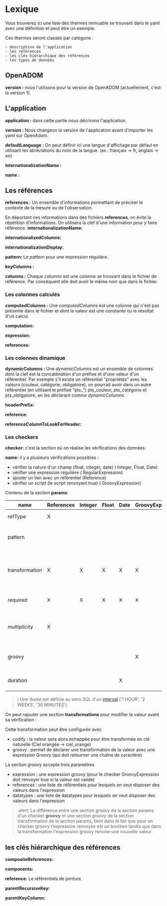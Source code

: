 # Lexique

Vous trouverez ici une liste des thermes immuable se trouvant dans le yaml avec une définition et peut être un exemple.

Ces thermes seront classés par catégorie : 

    - description de l'application
    - les références
    - les clés hiérarchique des références
    - les types de données

## OpenADOM 
__version :__ nous l'utilisons pour la version de OpenADOM (actuellement, c'est la version 1).

## L'application
__application :__ dans cette partie nous décrirons l'application.

__version :__ Nous changeon la version de l'application avant d'importer les yaml sur OpenAdom.

__defaultLanguage :__ On peut définir ici une langue d'affichage par défaul en utilisant les abréviations du nom de la langue. 
(ex : français -> fr, anglais -> en)

__internationalizationName :__ 

__name :__

## Les références
__references :__ Un ensemble d'informations permettant de préciser le contexte de la mesure ou de l'observation. 

En déportant ces informations dans des fichiers __references__, on évite la répétition d'informations. On utilisera la clef d'une information pour y faire référence.
__internationalizationName:__

__internationalizedColumns:__

__internationalizationDisplay:__

__pattern:__ Le _pattern_ pour une expression régulière.

__keyColumns :__ 

__columns :__ Chaque _columns_ est une colonne se trouvant dans le fichier de référence. Par concéquent elle doit avoir le même nom que dans le fichier.

### Les colonnes calculés
__computedColumns :__ Une _computedColumns_ est une colonne qui n'est pas présente dans le fichier et dont la valeur est une constante ou le résultat d'un calcul.

__computation:__

__expression:__

__references:__
### Les colonnes dinamique
__dynamicColumns :__ Une _dynamicColumns_ est un ensemble de colonnes dont la clef est la concaténation d'un préfixe et d'une valeur d'un référentiel. Par exemple s'il existe un référentiel "propriétés" avec les valeurs (couleur, catégorie, obligatoire), on pourrait avoir dans un autre référentiel (en utilisant le préfixe "pts_") pts_couleur, pts_catégorie et pts_obligatoire, en les déclarant comme _dynamicColumns_.

__headerPrefix:__

__reference:__

__referenceColumnToLookForHeader:__

### Les checkers
__checker:__ c'est la section où on réalise les vérifications des données.

__name:__ il y a plusieurs vérifications possibles :
- vérifier la nature d'un champ (float, integer, date)  ( Integer, Float, Date)
- vérifier une expression régulière ( RegularExpression)
- ajouter un lien avec un référentiel (Reference)
- vérifier un script (le script renvoyant true) ( GroovyExpression)

Contenu de la section __params__:

| name           | References | Integer | Float | Date | GroovyExpression | RegularExpression | *                                                                      |
|----------------|-----------|--------|------|------|------------------|-------------------|------------------------------------------------------------------------|
| refType        | X         |        |      |      |                  |                   | Le référentiels de jointure                                            |
| pattern        |           |        |      |      |                  | X                 | Le pattern pour une expression régulière                               |
| transformation | X         | X      | X    | X    | X                | X                 | La définition d'une transformation à faire avant de vérifier la valeur |
| required       | X         | X      | X    | X   | X    | X                | La valeur ne peut être nulle (true)                                    |
| multiplicity   | X         |        |      |      |      |                  | La colonne contient un tableau de référence (true)                     |
| groovy         |           |        |       |     | X    |                  | La définition d'une expression groovy                                  |
| duration       |           |        |      | X |         |                  | Pour une date la durée de cette date                                   |

> :information_source: Une durée est définie au sens SQL d'un [interval](https://www.postgresql.org/docs/current/functions-datetime.html#OPERATORS-DATETIME-TABLE) ('1 HOUR', '2 WEEKS', '30 MINUTES').

On peut rajouter une section __transformations__ pour modifier la valeur avant sa vérification :

Cette <a id="transformation" />transformation peut être configurée avec
- codify : la valeur sera alors échappée pour être transformée en clé naturelle (Ciel orangée -> ciel_orange)
- groovy : permet de déclarer une transformation de la valeur avec une expression Groovy (qui doit retourner une chaîne de caractère)


La section groovy accepte trois paramètres
- expression : une expression groovy (pour le checker GroovyExpression doit renvoyer true si la valeur est valide)
- references : une liste de référentiels pour lesquels on veut disposer des valeurs dans l'expression
- datatypes : une liste de datatypes pour lesquels on veut disposer des valeurs dans l'expression

> :alert: La différence entre une section groovy de la section params d'un checker __groovy__ et une section groovy de la section transformation de la section params, tient dans le fait que pour un checker groovy l'expression renvoyée est un booléen tandis que dans la transformation l'expression groovy renvoie une nouvelle valeur.


## les clés hiérarchique des références
__compositeReferences:__

__components:__

__reference:__ Le référentiels de jointure

__parentRecursiveKey:__

__parentKeyColumn:__ 
